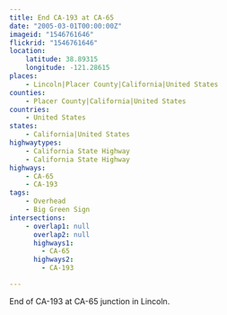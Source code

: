 ```yaml
---
title: End CA-193 at CA-65
date: "2005-03-01T00:00:00Z"
imageid: "1546761646"
flickrid: "1546761646"
location:
    latitude: 38.89315
    longitude: -121.28615
places:
    - Lincoln|Placer County|California|United States
counties:
    - Placer County|California|United States
countries:
    - United States
states:
    - California|United States
highwaytypes:
    - California State Highway
    - California State Highway
highways:
    - CA-65
    - CA-193
tags:
    - Overhead
    - Big Green Sign
intersections:
    - overlap1: null
      overlap2: null
      highways1:
        - CA-65
      highways2:
        - CA-193

---
```

End of CA-193 at CA-65 junction in Lincoln.
